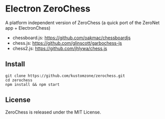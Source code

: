 Electron ZeroChess
==================

A platform independent version of ZeroChess 
 (a quick port of the ZeroNet app + ElectronChess)

* chessboard.js: https://github.com/oakmac/chessboardjs
* chess.js:      https://github.com/glinscott/garbochess-js
* chess2.js:     https://github.com/jhlywa/chess.js

## Install

```
git clone https://github.com/kustomzone/zerochess.git
cd zerochess
npm install && npm start
```

License
--------------------------------------

ZeroChess is released under the MIT License.
